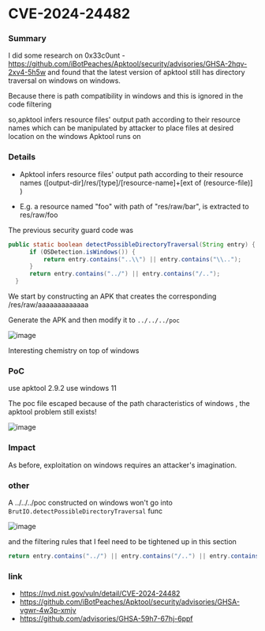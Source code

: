 # CVE-2024-24482

### Summary
I did some research on 0x33c0unt - https://github.com/iBotPeaches/Apktool/security/advisories/GHSA-2hqv-2xv4-5h5w and found that the latest version of apktool still has directory traversal on windows on windows.

Because there is path compatibility in windows and this is ignored in the code filtering

so,apktool infers resource files' output path according to their resource names which can be manipulated by attacker to place files at desired location on the windows Apktool runs on

### Details
+ Apktool infers resource files' output path according to their resource names ([output-dir]/res/[type]/[resource-name]+[ext of (resource-file)] )

+ E.g. a resource named "foo" with path of "res/raw/bar", is extracted to res/raw/foo

The previous security guard code was

```java
public static boolean detectPossibleDirectoryTraversal(String entry) {
      if (OSDetection.isWindows()) {
          return entry.contains("..\\") || entry.contains("\\..");
      }
      return entry.contains("../") || entry.contains("/..");
  }
```

We start by constructing an APK that creates the corresponding /res/raw/aaaaaaaaaaaaa

Generate the APK and then modify it to `../../../poc`

![image](https://user-images.githubusercontent.com/45556496/297310083-dc79b504-96e6-40c9-9482-cc950b8f986a.png)

Interesting chemistry on top of windows

### PoC
use apktool 2.9.2 
use windows 11

The poc file escaped because of the path characteristics of windows , the apktool problem still exists!

![image](https://user-images.githubusercontent.com/45556496/297310447-f3084f6e-22f8-4118-b34d-a64a8f1fef97.png)


### Impact
As before, exploitation on windows requires an attacker's imagination.

### other
A  ../../../poc constructed on windows won't go into `BrutIO.detectPossibleDirectoryTraversal` func

![image](https://user-images.githubusercontent.com/45556496/297311087-a78e4985-470c-4200-b12a-7884761c3762.png)

and the filtering rules that I feel need to be tightened up in this section

```java
return entry.contains("../") || entry.contains("/..") || entry.contains("..\\") || entry.contains("\\..");
```



### link

+ https://nvd.nist.gov/vuln/detail/CVE-2024-24482
+ https://github.com/iBotPeaches/Apktool/security/advisories/GHSA-vgwr-4w3p-xmjv
+ https://github.com/advisories/GHSA-59h7-67hj-6ppf